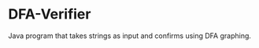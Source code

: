 DFA-Verifier
============

Java program that takes strings as input and confirms using DFA graphing.

